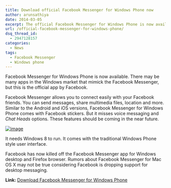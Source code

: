 ```yaml
---
title: Download official Facebook Messenger for Windows Phone now
author: arunsathiya
date: 2014-03-05
excerpt: The official Facebook Messenger for Windows Phone is now available. You can send messages, multimedia files, location and even share stickers!
url: /official-facebook-messenger-for-windows-phone/
dsq_thread_id:
  - 2947128157
categories:
  - News
tags:
  - Facebook Messenger
  - Windows phone
---
```

Facebook Messenger for Windows Phone is now available. There may be many apps in the Windows market that mimick the Facebook Messenger, but this is the official app by Facebook.

Facebook Messenger allows you to connect easily with your Facebook friends. You can send messages, share multimedia files, location and more. Similar to the Android and iOS versions, Facebook Messenger for Windows Phone comes with Facebook stickers. But it misses voice messaging and *Chat Heads* options. These features should be coming in the near future.

[<img class="aligncenter size-full" title="Facebook Messenger for Windows Phone.png" alt="image" src="http://cdn.devilsworkshop.org/files/2014/03/wpid-Facebook-Messenger-for-Windows-Phone.png" />][1]

It needs Windows 8 to run. It comes with the traditional Windows Phone style user interface.

Facebook has now killed off the Facebook Messenger app for Windows desktop and Firefox browser. Rumors about Facebook Messenger for Mac OS X may not be true considering Facebook is dropping support for desktop messaging.

**Link:** <a href="http://www.windowsphone.com/en-us/store/app/facebook-messenger/3219d30d-4a23-4f58-a91c-c44b04e6a0c7" onclick="_gaq.push(['_trackEvent', 'outbound-article', 'http://www.windowsphone.com/en-us/store/app/facebook-messenger/3219d30d-4a23-4f58-a91c-c44b04e6a0c7', 'Download Facebook Messenger for Windows Phone']);" >Download Facebook Messenger for Windows Phone</a>

 [1]: http://cdn.devilsworkshop.org/files/2014/03/wpid-Facebook-Messenger-for-Windows-Phone.png

